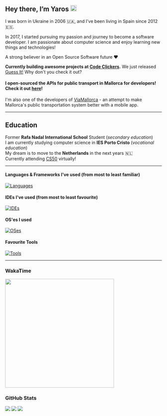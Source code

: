 <h2>Hey there, I’m Yaros <img src="https://media.giphy.com/media/hvRJCLFzcasrR4ia7z/giphy.gif" width="20px"></h2>


  I was born in Ukraine in 2006 🇺🇦, and I've been living in Spain since 2012 🇪🇸.
  
  In 2017, I started pursuing my passion and journey to become a software developer.
  I am passionate about computer science and enjoy learning new things and technologies!
  
  A strong believer in an Open Source Software future ❤️
 
   <b>Currently building awesome projects at <a href="https://codeclickers.com">Code Clickers</a>.</b>
  We just released <a href="https://guessit.codeclickers.com" target="_blank">Guess It!</a> Why don't you check it out?

  <h4>I open-sourced the APIs for public transport in Mallorca for developers! Check it out <a href="https://github.com/open-transport-mallorca/mallorca_transit_services">here</a>!</h4>
  I'm also one of the developers of <a href="https://github.com/open-transport-mallorca/ViaMallorca">ViaMallorca</a> - an attempt to make Mallorca's public transportation system better with a mobile app.

  <hr>
  <h2>Education</h2>
  Former <b>Rafa Nadal International School</b> Student (<i>secondary education</i>)
  <br>
  I am currently studying computer science in <b>IES Porto Cristo</b> (<i>vocational education</i>)
  <br>
  My dream is to move to the <b>Netherlands</b> in the next years 🇳🇱
  <br>
  Currently attending <a href="https://pll.harvard.edu/course/cs50-introduction-computer-science">CS50</a> virtually! 
  
<hr>

<h4>Languages & Frameworks I've used (from most to least familiar)</h4>

[![Languages](https://skillicons.dev/icons?i=dart,flutter,firebase,python,gcp,html,css,js,ts,tailwind,nodejs,nextjs,react,nginx,docker,vercel,java,arduino,cs,swift,kotlin,lua,cpp)](https://skillicons.dev)


<h4> IDEs I've used (from most to least favourite)</h4>

[![IDEs](https://skillicons.dev/icons?i=vscode,pycharm,androidstudio,webstorm,idea,sublime,atom,eclipse)](https://skillicons.dev)


<h4> OS'es I used</h4>

[![OSes](https://skillicons.dev/icons?i=windows,apple,arch,kali,mint,ubuntu)](https://skillicons.dev)

<h4>Favourite Tools</h4>

[![Tools](https://skillicons.dev/icons?i=photoshop,illustrator,aftereffects,ableton,git,postman,blender,figma)](https://skillicons.dev)

<hr>

<h3>WakaTime</h3>

<a href="https://wakatime.com"><img height="350px" src="https://wakatime.com/share/@YarosMallorca/f4633248-e7d9-4567-96ce-7f7ae312a242.png" /></a>

<h3>GitHub Stats</h3>

<img src="https://github-readme-stats.vercel.app/api?username=YarosMallorca&count_private=true&include_all_commits=true&show_icons=true&hide_border=true&bg_color=161B22&text_color=c9d1d9&title_color=50a6ff&icon_color=3572a5">
<img src="https://github-readme-stats.vercel.app/api/top-langs/?username=YarosMallorca&langs_count=8&layout=compact&hide_border=true&bg_color=161B22&text_color=c9d1d9&title_color=50a6ff&icon_color=3572a5&card_width=445"/>
<img src="http://github-readme-streak-stats.herokuapp.com?user=YarosMallorca&theme=dark&hide_border=true&background=161B22&ring=50A6FF&fire=FF9022&currStreakLabel=FFFFFF">

